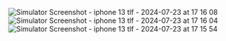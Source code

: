 ![Simulator Screenshot - iphone 13 tlf - 2024-07-23 at 17 16 08](https://github.com/user-attachments/assets/beedd40f-7d79-45b6-9bb2-9254a6e53d30)
![Simulator Screenshot - iphone 13 tlf - 2024-07-23 at 17 16 04](https://github.com/user-attachments/assets/ace0c594-138a-4015-a061-fce61f2d5285)
![Simulator Screenshot - iphone 13 tlf - 2024-07-23 at 17 15 54](https://github.com/user-attachments/assets/be1d91f6-46c6-45f3-b4f0-f92cfa367ea4)
